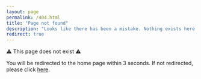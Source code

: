 ```yaml
---
layout: page
permalink: /404.html
title: "Page not found"
description: "Looks like there has been a mistake. Nothing exists here."
redirect: true
---
```


:warning: This page does not exist :warning:

You will be redirected to the home page within 3 seconds. If not redirected, please click <a href="{{ site.baseurl | prepend: site.url }}/">here</a>.
